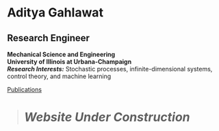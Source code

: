 # Aditya Gahlawat 
## Research Engineer
**Mechanical Science and Engineering**  
**University of Illinois at Urbana-Champaign**  
***Research Interests:*** Stochastic processes, infinite-dimensional systems, control theory, and machine learning

[Publications](https://scholar.google.com/citations?user=srVEmhwAAAAJ&hl=en)

> # ***Website Under Construction***


   
